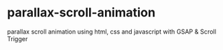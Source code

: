 # parallax-scroll-animation
parallax scroll animation using html, css and javascript with GSAP &amp; Scroll Trigger
